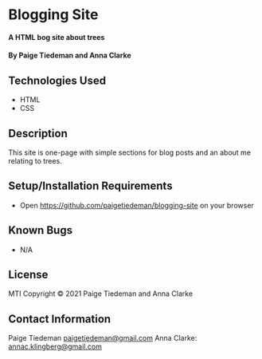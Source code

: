# Blogging Site

#### A HTML bog site about trees

#### By Paige Tiedeman and Anna Clarke

## Technologies Used

* HTML
* CSS

## Description

This site is one-page with simple sections for blog posts and an about me relating to trees.

## Setup/Installation Requirements

* Open https://github.com/paigetiedeman/blogging-site on your browser


## Known Bugs

* N/A

## License

MTI
Copyright © 2021 Paige Tiedeman and Anna Clarke

## Contact Information
Paige Tiedeman paigetiedeman@gmail.com Anna Clarke: annac.klingberg@gmail.com
